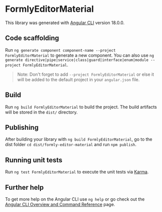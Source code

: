 # FormlyEditorMaterial

This library was generated with [Angular CLI](https://github.com/angular/angular-cli) version 18.0.0.

## Code scaffolding

Run `ng generate component component-name --project FormlyEditorMaterial` to generate a new component. You can also use `ng generate directive|pipe|service|class|guard|interface|enum|module --project FormlyEditorMaterial`.
> Note: Don't forget to add `--project FormlyEditorMaterial` or else it will be added to the default project in your `angular.json` file. 

## Build

Run `ng build FormlyEditorMaterial` to build the project. The build artifacts will be stored in the `dist/` directory.

## Publishing

After building your library with `ng build FormlyEditorMaterial`, go to the dist folder `cd dist/formly-editor-material` and run `npm publish`.

## Running unit tests

Run `ng test FormlyEditorMaterial` to execute the unit tests via [Karma](https://karma-runner.github.io).

## Further help

To get more help on the Angular CLI use `ng help` or go check out the [Angular CLI Overview and Command Reference](https://angular.dev/tools/cli) page.
